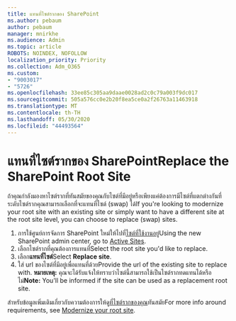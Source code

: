 ```yaml
---
title: แทนที่ไซต์รากของ SharePoint
ms.author: pebaum
author: pebaum
manager: mnirkhe
ms.audience: Admin
ms.topic: article
ROBOTS: NOINDEX, NOFOLLOW
localization_priority: Priority
ms.collection: Adm_O365
ms.custom:
- "9003017"
- "5726"
ms.openlocfilehash: 33ee85c305aa9daae0028ad2c0c79a003f9dc017
ms.sourcegitcommit: 505a576cc0e2b20f8ea5ce0a2f26763a11463918
ms.translationtype: MT
ms.contentlocale: th-TH
ms.lasthandoff: 05/30/2020
ms.locfileid: "44493564"
---
```

# <a name="replace-the-sharepoint-root-site"></a><span data-ttu-id="fb912-102">แทนที่ไซต์รากของ SharePoint</span><span class="sxs-lookup"><span data-stu-id="fb912-102">Replace the SharePoint Root Site</span></span>
<span data-ttu-id="fb912-103">ถ้าคุณกำลังมองหาไซต์รากที่ทันสมัยของคุณกับไซต์ที่มีอยู่หรือเพียงแค่ต้องการมีไซต์ที่แตกต่างกันที่ระดับไซต์รากคุณสามารถเลือกที่จะแทนที่ไซต์ (swap) ได้</span><span class="sxs-lookup"><span data-stu-id="fb912-103">If you're looking to modernize your root site with an existing site or simply want to have a different site at the root site level, you can choose to replace (swap) sites.</span></span>

1. <span data-ttu-id="fb912-104">การใช้ศูนย์การจัดการ SharePoint ใหม่ให้ไปที่[ไซต์ที่ใช้งานอยู่](https://admin.microsoft.com/sharepoint?page=siteManagement&modern=true)</span><span class="sxs-lookup"><span data-stu-id="fb912-104">Using the new SharePoint admin center, go to [Active Sites](https://admin.microsoft.com/sharepoint?page=siteManagement&modern=true).</span></span>
2. <span data-ttu-id="fb912-105">เลือกไซต์รากที่คุณต้องการแทนที่</span><span class="sxs-lookup"><span data-stu-id="fb912-105">Select the root site you'd like to replace.</span></span>
3. <span data-ttu-id="fb912-106">เลือก**แทนที่ไซต์**</span><span class="sxs-lookup"><span data-stu-id="fb912-106">Select **Replace site**.</span></span>
4. <span data-ttu-id="fb912-107">ใส่ url ของไซต์ที่มีอยู่เพื่อแทนที่ด้วย</span><span class="sxs-lookup"><span data-stu-id="fb912-107">Provide the url of the existing site to replace with.</span></span> <span data-ttu-id="fb912-108">**หมายเหตุ:** คุณจะได้รับแจ้งให้ทราบว่าไซต์นี้สามารถใช้เป็นไซต์รากทดแทนได้หรือไม่</span><span class="sxs-lookup"><span data-stu-id="fb912-108">**Note:** You'll be informed if the site can be used as a replacement root site.</span></span>

<span data-ttu-id="fb912-109">สำหรับข้อมูลเพิ่มเติมเกี่ยวกับความต้องการให้ดู[ที่ไซต์รากของคุณ](https://docs.microsoft.com/sharepoint/modern-root-site)ทันสมัย</span><span class="sxs-lookup"><span data-stu-id="fb912-109">For more info around requirements, see [Modernize your root site](https://docs.microsoft.com/sharepoint/modern-root-site).</span></span>